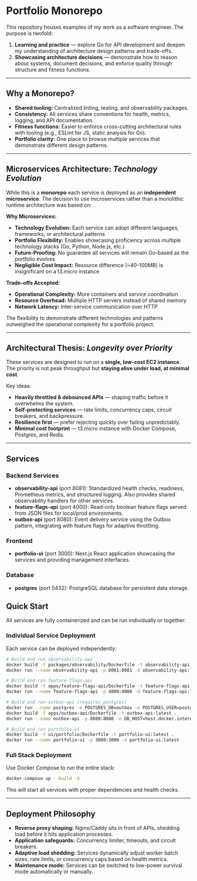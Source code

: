 # Portfolio Monorepo

This repository houses examples of my work as a software engineer. The purpose is twofold:

1. **Learning and practice** — explore Go for API development and deepen my understanding of architecture design patterns and trade-offs.
2. **Showcasing architecture decisions** — demonstrate how to reason about systems, document decisions, and enforce quality through structure and fitness functions.

---

## Why a Monorepo?

* **Shared tooling:** Centralized linting, testing, and observability packages.
* **Consistency:** All services share conventions for health, metrics, logging, and API documentation.
* **Fitness functions:** Easier to enforce cross-cutting architectural rules with tooling (e.g., ESLint for JS, static analysis for Go).
* **Portfolio clarity:** One place to browse multiple services that demonstrate different design patterns.

---

## Microservices Architecture: *Technology Evolution*

While this is a **monorepo** each service is deployed as an **independent microservice**. The decision to use microservices rather than a monolithic runtime architecture was based on:

**Why Microservices:**
* **Technology Evolution:** Each service can adopt different languages, frameworks, or architectural patterns
* **Portfolio Flexibility:** Enables showcasing proficiency across multiple technology stacks (Go, Python, Node.js, etc.)
* **Future-Proofing:** No guarantee all services will remain Go-based as the portfolio evolves
* **Negligible Cost Impact:** Resource difference (~40-100MB) is insignificant on a t3.micro instance

**Trade-offs Accepted:**
* **Operational Complexity:** More containers and service coordination
* **Resource Overhead:** Multiple HTTP servers instead of shared memory
* **Network Latency:** Inter-service communication over HTTP

The flexibility to demonstrate different technologies and patterns outweighed the operational complexity for a portfolio project.

---

## Architectural Thesis: *Longevity over Priority*

These services are designed to run on a **single, low-cost EC2 instance**.
The priority is not peak throughput but **staying alive under load, at minimal cost**.

Key ideas:

* **Heavily throttled & debounced APIs** — shaping traffic before it overwhelms the system.
* **Self-protecting services** — rate limits, concurrency caps, circuit breakers, and backpressure.
* **Resilience first** — prefer rejecting quickly over failing unpredictably.
* **Minimal cost footprint** — t3.micro instance with Docker Compose, Postgres, and Redis.

---

## Services

### Backend Services

* **observability-api** (port 8081): Standardized health checks, readiness, Prometheus metrics, and structured logging. Also provides shared observability handlers for other services.
* **feature-flags-api** (port 4000): Read-only boolean feature flags served from JSON files for local/prod environments.
* **outbox-api** (port 8080): Event delivery service using the Outbox pattern, integrating with feature flags for adaptive throttling.

### Frontend

* **portfolio-ui** (port 3000): Next.js React application showcasing the services and providing management interfaces.

### Database

* **postgres** (port 5432): PostgreSQL database for persistent data storage.

## Quick Start

All services are fully containerized and can be run individually or together:

### Individual Service Deployment

Each service can be deployed independently:

```bash
# Build and run observability-api
docker build -f packages/observability/Dockerfile -t observability-api:latest .
docker run --name observability-api -p 8081:8081 -d observability-api:latest

# Build and run feature-flags-api  
docker build -f apps/feature-flags-api/Dockerfile -t feature-flags-api:latest .
docker run --name feature-flags-api -p 4000:4000 -d feature-flags-api:latest

# Build and run outbox-api (requires postgres)
docker run --name postgres -e POSTGRES_DB=outbox -e POSTGRES_USER=postgres -e POSTGRES_PASSWORD=password -p 5432:5432 -d postgres:15
docker build -f apps/outbox-api/Dockerfile -t outbox-api:latest .
docker run --name outbox-api -p 8080:8080 -e DB_HOST=host.docker.internal -e DB_PORT=5432 -e DB_USER=postgres -e DB_PASSWORD=password -e DB_NAME=outbox -e DB_SSLMODE=disable --add-host=host.docker.internal:host-gateway -d outbox-api:latest

# Build and run portfolio-ui
docker build -f ui/portfolio/Dockerfile -t portfolio-ui:latest .
docker run --name portfolio-ui -p 3000:3000 -d portfolio-ui:latest
```

### Full Stack Deployment

Use Docker Compose to run the entire stack:

```bash
docker-compose up --build -d
```

This will start all services with proper dependencies and health checks.

---

## Deployment Philosophy

* **Reverse proxy shaping:** Nginx/Caddy sits in front of APIs, shedding load before it hits application processes.
* **Application safeguards:** Concurrency limiter, timeouts, and circuit breakers.
* **Adaptive load shedding:** Services dynamically adjust worker batch sizes, rate limits, or concurrency caps based on health metrics.
* **Maintenance mode:** Services can be switched to low-power survival mode automatically or manually.
